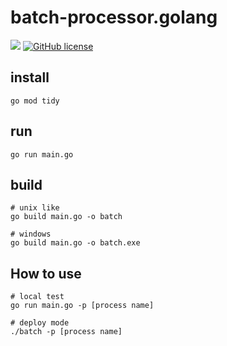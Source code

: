 # batch-processor.golang

![](https://img.shields.io/badge/language-Go-00ADD8) [![GitHub license](https://img.shields.io/badge/license-MIT-blue.svg)](./LICENSE)

## install

```
go mod tidy
```

## run

```
go run main.go
```

## build

```
# unix like
go build main.go -o batch

# windows
go build main.go -o batch.exe
```

## How to use

```
# local test
go run main.go -p [process name]

# deploy mode
./batch -p [process name]
```
